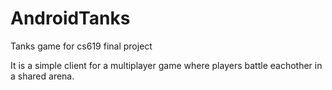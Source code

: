 # AndroidTanks
Tanks game for cs619 final project

It is a simple client for a multiplayer game where players battle eachother in a shared arena.
